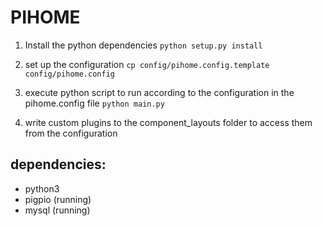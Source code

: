 # PIHOME

1. Install the python dependencies
   `python setup.py install`

2. set up the configuration
   `cp config/pihome.config.template config/pihome.config`

3. execute python script to run according to the configuration in the pihome.config file
   `python main.py`

4. write custom plugins to the component_layouts folder to access them from the configuration

## dependencies:

- python3
- pigpio (running)
- mysql (running)
